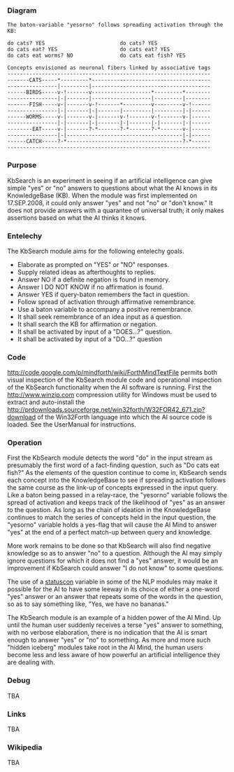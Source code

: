 ### Diagram ###

```
The baton-variable "yesorno" follows spreading activation through the KB: 

do cats? YES                        do cats? YES
do cats eat? YES                    do cats eat? YES
do cats eat worms? NO               do cats eat fish? YES

Concepts envisioned as neuronal fibers linked by associative tags
-----------------------------------------------------------------
-------CATS-----*---------*--------------------------------------
----------------|---------|--------------------------------------
------BIRDS-----v-!-------v-------------------*---------*--------
----------------|-|-------|-------------------|---------|--------
-------FISH-----v-|-------v-!-------*---------v---------v-!------
----------------|-|-------|-|-------|---------|---------|-|------
------WORMS-----v-|-------v-|-------v-!-------v-!-------v-|------
----------------|-|-------|-|-------|-|-------|-|-------|-|------
--------EAT-----v-|-------?-*-------?-*-------?-*-------v-|------
----------------|-|-------------------------------------|-|------
------CATCH-----?-*-------------------------------------?-*------
-----------------------------------------------------------------
```

### Purpose ###

KbSearch is an experiment in seeing if an artificial intelligence
can give simple "yes" or "no" answers to questions about what
the AI knows in its KnowledgeBase (KB). When the module was first
implemented on 17.SEP.2008, it could only answer "yes" and not
"no" or "don't know." It does not provide answers with a quarantee
of universal truth; it only makes assertions based on what
the AI thinks it knows.


### Entelechy ###

The KbSearch module aims for the following entelechy goals.
  * Elaborate as prompted on "YES" or "NO" responses.
  * Supply related ideas as afterthoughts to replies.
  * Answer NO if a definite negation is found in memory.
  * Answer I DO NOT KNOW if no affirmation is found.
  * Answer YES if query-baton remembers the fact in question.
  * Follow spread of activation through affirmative remembrance.
  * Use a baton variable to accompany a positive remembrance.
  * It shall seek remembrance of an idea input as a question.
  * It shall search the KB for affirmation or negation.
  * It shall be activated by input of a "DOES...?" question.
  * It shall be activated by input of a "DO...?" question


### Code ###

http://code.google.com/p/mindforth/wiki/ForthMindTextFile
permits both visual inspection of the KbSearch module code
and operational inspection of the KbSearch functionality
when the AI software is running. First the
http://www.winzip.com compression utility for Windows must
be used to extract and auto-install the
http://prdownloads.sourceforge.net/win32forth/W32FOR42_671.zip?download
of the Win32Forth language into which the AI source code is loaded.
See the UserManual for instructions.

### Operation ###

First the KbSearch module detects the word "do" in the input stream
as presumably the first word of a fact-finding question, such as
"Do cats eat fish?" As the elements of the question continue to
come in, KbSearch sends each concept into the KnowledgeBase to
see if spreading activation follows the same course as the
link-up of concepts expressed in the input query. Like a baton
being passed in a relay-race, the "yesorno" variable follows
the spread of activation and keeps track of the likelihood
of "yes" as an answer to the question. As long as the
chain of ideation in the KnowledgeBase continues to match
the series of concepts held in the input question, the
"yesorno" variable holds a yes-flag that will cause the
AI Mind to answer "yes" at the end of a perfect match-up
between query and knowledge.

More work remains to be done so that KbSearch will also
find negative knowledge so as to answer "no" to a question.
Although the AI may simply ignore questions for which it
does not find a "yes" answer, it would be an improvement
if KbSearch could answer "I do not know" to some questions.

The use of a [statuscon](http://code.google.com/p/mindforth/wiki/var#statuscon) variable in some of the NLP modules
may make it possible for the AI to have some leeway in its
choice of either a one-word "yes" answer or an answer that
repeats some of the words in the question, so as to say
something like, "Yes, we have no bananas."

The KbSearch module is an example of a hidden power of the
AI Mind. Up until the human user suddenly receives a
terse "yes" answer to something, with no verbose elaboration,
there is no indication that the AI is smart enough to
answer "yes" or "no" to something. As more and more such
"hidden iceberg" modules take root in the AI Mind, the
human users become less and less aware of how powerful
an artificial intelligence they are dealing with.


### Debug ###

TBA

### Links ###

TBA

### Wikipedia ###

TBA